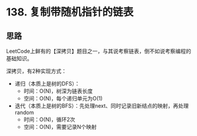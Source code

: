 # 138. 复制带随机指针的链表

## 思路

LeetCode上鲜有的【深拷贝】题目之一，与其说考察链表，倒不如说考察编程的基础知识。

深拷贝，有2种实现方式：

- 递归（本质上是树的DFS）：
  - 时间：O(N)，树深为链表长度
  - 空间：O(N)，每个递归单元为O(1)
- 迭代（本质上是树的BFS）：先处理next、同时记录旧新结点的映射，再处理random
  - 时间：O(N)，循环2次
  - 空间：O(N)，需要记录N个映射
